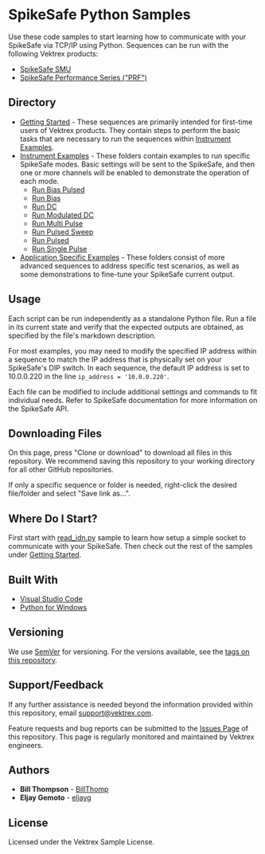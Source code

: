 # SpikeSafe Python Samples

Use these code samples to start learning how to communicate with your SpikeSafe via TCP/IP using Python. Sequences can be run with the following Vektrex products:
 - [SpikeSafe SMU](https://www.vektrex.com/products/spikesafe-source-measure-unit/)
 - [SpikeSafe Performance Series ("PRF")](https://www.vektrex.com/products/spikesafe-performance-series-precision-pulsed-current-sources/)

## Directory

- [Getting Started](/getting_started) - These sequences are primarily intended for first-time users of Vektrex products. They contain steps to perform the basic tasks that are necessary to run the sequences within [Instrument Examples](/instrument_examples).
- [Instrument Examples](/instrument_examples) - These folders contain examples to run specific SpikeSafe modes. Basic settings will be sent to the SpikeSafe, and then one or more channels will be enabled to demonstrate the operation of each mode.
  - [Run Bias Pulsed](/instrument_examples/run_bias_pulsed)
  - [Run Bias](/instrument_examples/run_bias)
  - [Run DC](/instrument_examples/run_dc)
  - [Run Modulated DC](/instrument_examples/run_modulated_dc)
  - [Run Multi Pulse](/instrument_examples/run_multi_pulse)
  - [Run Pulsed Sweep](/instrument_examples/run_pulsed_sweep)
  - [Run Pulsed](/instrument_examples/run_pulsed)
  - [Run Single Pulse](/instrument_examples/run_single_pulse)
- [Application Specific Examples](/application_specific_examples) - These folders consist of more advanced sequences to address specific test scenarios, as well as some demonstrations to fine-tune your SpikeSafe current output.

## Usage

Each script can be run independently as a standalone Python file. Run a file  in its current state and verify that the expected outputs are obtained, as specified by the file's markdown description.

For most examples, you may need to modify the specified IP address within a sequence to match the IP address that is physically set on your SpikeSafe's DIP switch. In each sequence, the default IP address is set to 10.0.0.220 in the line `ip_address = '10.0.0.220'`.

Each file can be modified to include additional settings and commands to fit individual needs. Refer to SpikeSafe documentation for more information on the SpikeSafe API.

## Downloading Files

On this page, press "Clone or download" to download all files in this repository. We recommend saving this repository to your working directory for all other GitHub repositories.

If only a specific sequence or folder is needed, right-click the desired file/folder and select "Save link as...".

## Where Do I Start?

First start with [read_idn.py](/getting_started/read_idn) sample to learn how setup a simple socket to communicate with your SpikeSafe. Then check out the rest of the samples under [Getting Started](/getting_started).

## Built With

* [Visual Studio Code](https://code.visualstudio.com/)
* [Python for Windows](https://www.python.org/downloads/windows/)

## Versioning

We use [SemVer](http://semver.org/) for versioning. For the versions available, see the [tags on this repository](https://github.com/your/project/tags). 

## Support/Feedback

If any further assistance is needed beyond the information provided within this repository, email support@vektrex.com.

Feature requests and bug reports can be submitted to the [Issues Page](/issues) of this repository. This page is regularly monitored and maintained by Vektrex engineers.

## Authors

* **Bill Thompson** - [BillThomp](https://github.com/BillThomp)
* **Eljay Gemoto** - [eljayg](https://github.com/eljayg)

## License

Licensed under the Vektrex Sample License.
